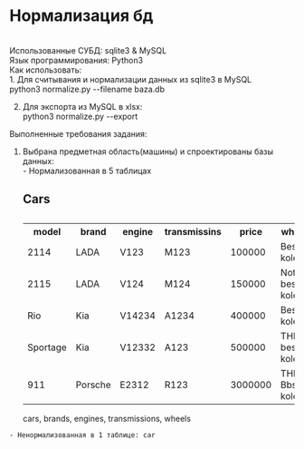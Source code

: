 <h1><b>Нормализация бд</b></h1><br>
Использованные СУБД: sqlite3 & MySQL <br>
Язык программирования: Python3 <br>
Как использовать: <br>
1. Для считывания и нормализации данных из sqlite3 в MySQL <br>
    python3 normalize.py --filename baza.db <br>
    
2. Для экспорта из MySQL в xlsx: <br> 
    python3 normalize.py --export <br>
  

  
Выполненные требования задания:
  1. Выбрана предметная область(машины) и спроектированы базы данных: <br>
    - Нормализованная в 5 таблицах 
      <table>
      <h2><b> Cars </b><h2>
      <tr>
        <th>model</th>
        <th>brand</th>
        <th>engine</th>
        <th>transmissins</th>
        <th>price</th>
        <th>wheel</th>
      </tr>
      <tr><td>2114</td><td>LADA</td><td>V123</td><td>M123</td><td>100000</td><td>Best kolesa</td></tr>
      <tr><td>2115</td><td>LADA</td><td>V124</td><td>M124</td><td>150000</td><td>Not best kolesa</td></tr>
      <tr><td>Rio</td><td>Kia</td><td>V14234</td><td>A1234</td><td>400000</td><td>Best kolesa</td></tr>
      <tr><td>Sportage</td><td>Kia</td><td>V12332</td><td>A123</td><td>500000</td><td>THE best kolesa</td></tr>
      <tr><td>911</td><td>Porsche</td><td>E2312</td><td>R123</td><td>3000000</td><td>THE Bbst kolesa</td></tr>
      </table>
      cars, brands, engines, transmissions, wheels
    - Ненормализованная в 1 таблице: car
    
    
